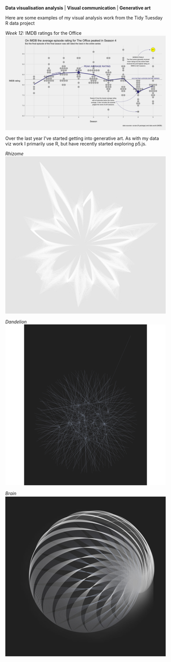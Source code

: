 **Data visualisation analysis** | **Visual communication** | **Generative art**

Here are some examples of my visual analysis work from the Tidy Tuesday R data project

*Week 12:* IMDB ratings for the Office
![officeDotPlot](/officeDotPlot.png)

Over the last year I've started getting into generative art. As with my data viz work I primarily use R, but have recently started exploring p5.js. 

*Rhizome*
![narrativeLinesRhizome](/narrativeLinesRhizome.jpg)

*Dandelion*
![t35](/t35.jpg)

*Brain*
![t27](/t27.jpg)


